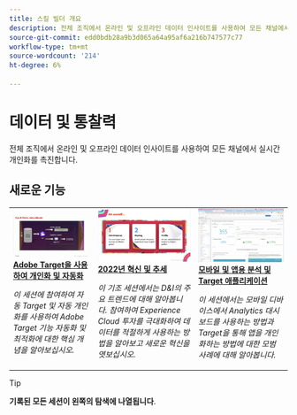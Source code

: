 ```yaml
---
title: 스킬 빌더 개요
description: 전체 조직에서 온라인 및 오프라인 데이터 인사이트를 사용하여 모든 채널에서 실시간 개인화를 촉진합니다.
source-git-commit: edd0bdb28a9b3d065a64a95af6a216b747577c77
workflow-type: tm+mt
source-wordcount: '214'
ht-degree: 6%

---
```


# 데이터 및 통찰력

전체 조직에서 온라인 및 오프라인 데이터 인사이트를 사용하여 모든 채널에서 실시간 개인화를 촉진합니다.

## 새로운 기능

<table>
<tr>
  <td>
    <a href="https://experienceleague.adobe.com/docs/skill-builder-events/skill-builder/data-and-insights/2022/personalize.html">
      <img alt="Adobe Target을 사용하여 개인화 및 자동화" src="assets/343821.jpeg" />
    </a>
     <div>
      <a href="https://experienceleague.adobe.com/docs/skill-builder-events/skill-builder/data-and-insights/2022/personalize.html">
        <strong>Adobe Target을 사용하여 개인화 및 자동화</strong>
      </a>
    </div>
    <p>
    <em>이 세션에 참여하여 자동 Target 및 자동 개인화를 사용하여 Adobe Target 기능 자동화 및 최적화에 대한 핵심 개념을 알아보십시오.</em>
    <p>
  </td>
  <td>
    <a href="https://experienceleague.adobe.com/docs/skill-builder-events/skill-builder/data-and-insights/2022/innovations.html">
      <img alt="2022년 혁신 및 추세" src="assets/343818.jpeg" />
    </a>
     <div>
      <a href="https://experienceleague.adobe.com/docs/skill-builder-events/skill-builder/data-and-insights/2022/innovations.html">
        <strong>2022년 혁신 및 추세</strong>
      </a>
    </div>
    <p>
    <em>이 기조 세션에서는 D&amp;I의 주요 트렌드에 대해 알아봅니다. 참여하여 Experience Cloud 투자를 극대화하여 데이터를 적절하게 사용하는 방법을 알아보고 새로운 혁신을 엿보십시오.</em>
    <p>
  </td>  
  <td>
    <a href="https://experienceleague.adobe.com/docs/skill-builder-events/skill-builder/data-and-insights/2022/mobile-and-apps.html">
      <img alt="모바일 및 앱용 분석 및 Target 애플리케이션" src="assets/343819.jpeg" />
    </a>
     <div>
      <a href="https://experienceleague.adobe.com/docs/skill-builder-events/skill-builder/data-and-insights/2022/mobile-and-apps.html">
        <strong>모바일 및 앱용 분석 및 Target 애플리케이션</strong>
      </a>
    </div>
    <p>
    <em>이 세션에서는 모바일 디바이스에서 Analytics 대시보드를 사용하는 방법과 Target을 통해 앱을 개인화하는 방법에 대한 모범 사례에 대해 알아봅니다.</em>
    <p>
  </td>
</tr>
</table>

>[!TIP]
>
>**기록된 모든 세션이 왼쪽의 탐색에 나열됩니다**.
